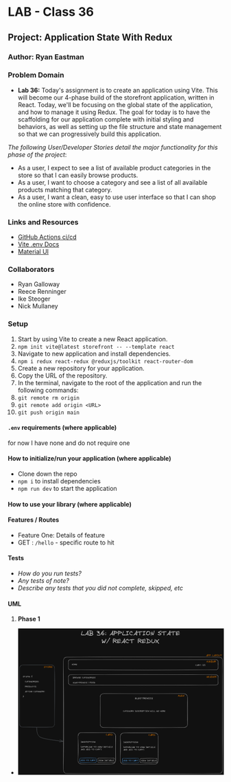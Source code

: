 # LAB - Class 36

## Project: Application State With Redux

### Author: Ryan Eastman

### Problem Domain  

- **Lab 36:** Today's assignment is to create an application using Vite. This will become our 4-phase build of the storefront application, written in React. Today, we'll be focusing on the global state of the application, and how to manage it using Redux. The goal for today is to have the scaffolding for our application complete with initial styling and behaviors, as well as setting up the file structure and state management so that we can progressively build this application.

*The following User/Developer Stories detail the major functionality for this phase of the project*:

- As a user, I expect to see a list of available product categories in the store so that I can easily browse products.
- As a user, I want to choose a category and see a list of all available products matching that category.
- As a user, I want a clean, easy to use user interface so that I can shop the online store with confidence.

### Links and Resources

- [GitHub Actions ci/cd](https://github.com/DocHolliday13x/storefront/actions/)
- [Vite .env Docs](https://vitejs.dev/guide/env-and-mode.html#env-files)
- [Material UI](https://mui.com/core/)
<!-- - [back-end server url](http://xyz.com) (when applicable)
- [front-end application](http://xyz.com) (when applicable) -->

### Collaborators

- Ryan Galloway
- Reece Renninger
- Ike Steoger
- Nick Mullaney

### Setup

1. Start by using Vite to create a new React application.
2. `npm init vite@latest storefront -- --template react`
3. Navigate to new application and install dependencies.
4. `npm i redux react-redux @reduxjs/toolkit react-router-dom`
5. Create a new repository for your application.
6. Copy the URL of the repository.
7. In the terminal, navigate to the root of the application and run the following commands:
8. `git remote rm origin`
9. `git remote add origin <URL>`
10. `git push origin main`

#### `.env` requirements (where applicable)

for now I have none and do not require one

#### How to initialize/run your application (where applicable)

- Clone down the repo
- `npm i` to install dependencies
- `npm run dev` to start the application

#### How to use your library (where applicable)

#### Features / Routes

- Feature One: Details of feature
- GET : `/hello` - specific route to hit

#### Tests

- *How do you run tests?*
- *Any tests of note?*
- *Describe any tests that you did not complete, skipped, etc*

#### UML

1. **Phase 1**

- ![Phase 1 UML](./public/lab36Whiteboard.png)
